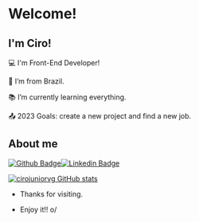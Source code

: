 # Welcome!

 

## I'm Ciro!


:computer: I'm Front-End Developer!

:house_with_garden: I’m from Brazil.

:books: I’m currently learning everything.

:outbox_tray: 2023 Goals: create a new project and find a new job.

 

## About me

[![Github Badge](https://img.shields.io/badge/-Github-000?style=flat-square&logo=Github&logoColor=white&link=https://github.com/cirojuniorvg)](https://github.com/cirojuniorvg)[![Linkedin Badge](https://img.shields.io/badge/-LinkedIn-blue?style=flat-square&logo=Linkedin&logoColor=white&link=https:https://www.linkedin.com/in/ciro-valeriojr/)](https://www.linkedin.com/in/ciro-valeriojr/)

[![cirojuniorvg GitHub stats](https://github-readme-stats.vercel.app/api?username=NOMEGIT)](https://github.com/NOMEGIT/github-readme-stats)
- Thanks for visiting.

- Enjoy it!! o/
